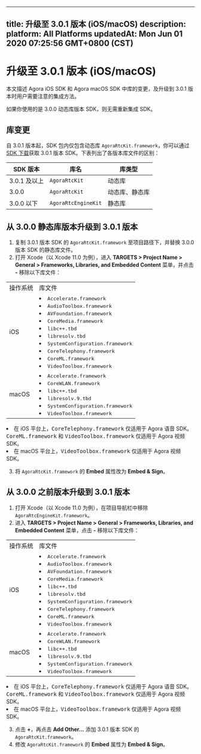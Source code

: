 
---
title: 升级至 3.0.1 版本 (iOS/macOS)
description: 
platform: All Platforms
updatedAt: Mon Jun 01 2020 07:25:56 GMT+0800 (CST)
---
# 升级至 3.0.1 版本 (iOS/macOS)
本文描述 Agora iOS SDK 和 Agora macOS SDK 中库的变更，及升级到 3.0.1 版本时用户需要注意的集成方法。

<div class="alert note">如果你使用的是 3.0.0 动态库版本 SDK，则无需重新集成 SDK。</div>

## 库变更

自 3.0.1 版本起，SDK 包内仅包含动态库 `AgoraRtcKit.framework`，你可以通过 [SDK 下载](https://docs.agora.io/cn/Agora%20Platform/downloads)获取 3.0.1 版本 SDK。下表列出了各版本库文件的区别：

| SDK 版本 | 库名 | 库类型 |
| ---------------- | ---------------- | ---------------- |
| 3.0.1 及以上      | `AgoraRtcKit`      | 动态库      |
| 3.0.0      | `AgoraRtcKit`      | 动态库、静态库      |
| 3.0.0 以下      | `AgoraRtcEngineKit`     | 静态库      |

## 从 3.0.0 静态库版本升级到 3.0.1 版本

1. 复制 3.0.1 版本 SDK 的 `AgoraRtcKit.framework` 至项目路径下，并替换 3.0.0 版本 SDK 的静态库文件。
2. 打开 Xcode（以 Xcode 11.0 为例），进入 **TARGETS > Project Name > General > Frameworks, Libraries, and Embedded Content** 菜单，并点击 **-** 移除以下库文件：

<table>
     <tr>
         <td>操作系统</td>
         <td>库文件</td>
      </tr>
     <tr>
         <td>iOS</td>
         <td><li><tt>Accelerate.framework</tt><li><tt>AudioToolbox.framework</tt><li><tt>AVFoundation.framework</tt><li><tt>CoreMedia.framework</tt><li><tt>libc++.tbd</tt><li><tt>libresolv.tbd</tt><li><tt>SystemConfiguration.framework</tt><li><tt>CoreTelephony.framework</tt><li><tt>CoreML.framework</tt><li><tt>VideoToolbox.framework</tt></li></td>
     </tr>
     <tr>
         <td>macOS</td>
         <td><li><tt>Accelerate.framework</tt><li><tt>CoreWLAN.framework</tt><li><tt>libc++.tbd</tt><li><tt>libresolv.9.tbd</tt>
<li><tt>SystemConfiguration.framework</tt><li><tt>VideoToolbox.framework</tt></li></td>
     </tr>
 </table>

  <div class="alert note"><li>在 iOS 平台上，<tt>CoreTelephony.framework</tt> 仅适用于 Agora 语音 SDK。<tt>CoreML.framework</tt> 和 <tt>VideoToolbox.framework</tt> 仅适用于 Agora 视频 SDK。<li>在 macOS 平台上，<tt>VideoToolbox.framework</tt> 仅适用于 Agora 视频 SDK。</li></div>

3. 将 `AgoraRtcKit.framework` 的 **Embed** 属性改为 **Embed & Sign**。

## 从 3.0.0 之前版本升级到 3.0.1 版本

1. 打开 Xcode（以 Xcode 11.0 为例），在项目导航栏中移除 `AgoraRtcEngineKit.framework`。
2. 进入 **TARGETS > Project Name > General > Frameworks, Libraries, and Embedded Content** 菜单，点击 **-** 移除以下库文件：

<table>
     <tr>
         <td>操作系统</td>
         <td>库文件</td>
      </tr>
     <tr>
         <td>iOS</td>
         <td><li><tt>Accelerate.framework</tt><li><tt>AudioToolbox.framework</tt><li><tt>AVFoundation.framework</tt><li><tt>CoreMedia.framework</tt><li><tt>libc++.tbd</tt><li><tt>libresolv.tbd</tt><li><tt>SystemConfiguration.framework</tt><li><tt>CoreTelephony.framework</tt><li><tt>CoreML.framework</tt><li><tt>VideoToolbox.framework</tt></li></td>
     </tr>
     <tr>
         <td>macOS</td>
         <td><li><tt>Accelerate.framework</tt><li><tt>CoreWLAN.framework</tt><li><tt>libc++.tbd</tt><li><tt>libresolv.9.tbd</tt>
<li><tt>SystemConfiguration.framework</tt><li><tt>VideoToolbox.framework</tt></li></td>
     </tr>
 </table>

  <div class="alert note"><li>在 iOS 平台上，<tt>CoreTelephony.framework</tt> 仅适用于 Agora 语音 SDK。<tt>CoreML.framework</tt> 和 <tt>VideoToolbox.framework</tt> 仅适用于 Agora 视频 SDK。<li>在 macOS 平台上，<tt>VideoToolbox.framework</tt> 仅适用于 Agora 视频 SDK。</li></div>

3. 点击 **+**，再点击 **Add Other…** 添加 3.0.1 版本 SDK 的 `AgoraRtcKit.framework`。
4. 修改 `AgoraRtcKit.framework` 的 **Embed** 属性为 **Embed & Sign**。
